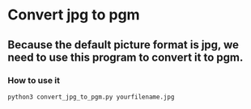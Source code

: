 # Convert jpg to pgm
Because the default picture format is jpg, we need to use this program to convert it to pgm.
---
### How to use it
```
python3 convert_jpg_to_pgm.py yourfilename.jpg
```
